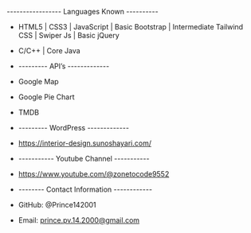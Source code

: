 ----------------- Languages Known ----------
- HTML5 | CSS3 | JavaScript | Basic Bootstrap | Intermediate Tailwind CSS | Swiper Js | Basic jQuery
- C/C++ | Core Java

- --------- API’s -------------
- Google Map
- Google Pie Chart
- TMDB

- --------- WordPress -------------
- https://interior-design.sunoshayari.com/

- ----------- Youtube Channel -----------
- https://www.youtube.com/@zonetocode9552

- -------- Contact Information ------------
- GitHub: @Prince142001
- Email: prince.pv.14.2000@gmail.com
  

<!---
Prince142001/Prince142001 is a ✨ special ✨ repository because its `README.md` (this file) appears on your GitHub profile.
You can click the Preview link to take a look at your changes.
--->
